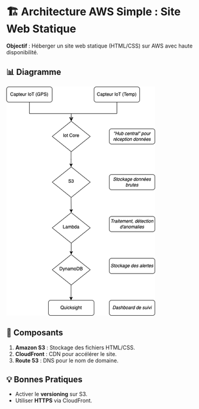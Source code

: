 # 🏗️ Architecture AWS Simple : Site Web Statique

**Objectif** : Héberger un site web statique (HTML/CSS) sur AWS avec haute disponibilité.

## 📊 Diagramme
![Architecture AWS](architecture.png)

## 🔧 Composants
1. **Amazon S3** : Stockage des fichiers HTML/CSS.
2. **CloudFront** : CDN pour accélérer le site.
3. **Route 53** : DNS pour le nom de domaine.

## 💡 Bonnes Pratiques
- Activer le **versioning** sur S3.
- Utiliser **HTTPS** via CloudFront.
